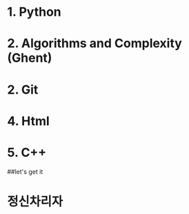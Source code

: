 # 1. Python
# 2. Algorithms and Complexity (Ghent)
# 2. Git
# 4. Html
# 5. C++

##let's get it
# 정신차리자
